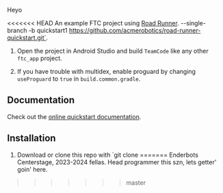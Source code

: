 Heyo

<<<<<<< HEAD
An example FTC project using [Road Runner](https://github.com/acmerobotics/road-runner).
 --single-branch -b quickstart1 https://github.com/acmerobotics/road-runner-quickstart.git`.

1. Open the project in Android Studio and build `TeamCode` like any other `ftc_app` project.

1. If you have trouble with multidex, enable proguard by changing `useProguard` to `true` in `build.common.gradle`.

## Documentation

Check out the [online quickstart documentation](https://rr.brott.dev/docs/v0-5/quickstart/introduction/).

## Installation

1. Download or clone this repo with `git clone
=======
Enderbots Centerstage, 2023-2024 fellas. Head programmer this szn, lets getter' goin' here.
>>>>>>> master
